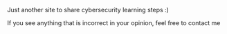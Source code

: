 Just another site to share cybersecurity learning steps :)

If you see anything that is incorrect in your opinion, feel free to contact me
